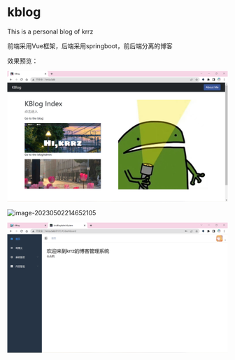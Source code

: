 # kblog
This is a personal blog of krrz

前端采用Vue框架，后端采用springboot，前后端分离的博客

效果预览：

![image-20230507115339062](README.assets/image-20230507115339062.png)

![image-20230502214652105](README.assets/image-20230502214652105.png)

![image-20230502214701893](README.assets/image-20230502214701893.png)
